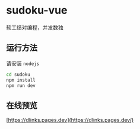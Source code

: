 # sudoku-vue
软工结对编程，并发数独

## 运行方法
请安装 `nodejs`

```sh
cd sudoku
npm install
npm run dev
```
## 在线预览
[https://dlinks.pages.dev](https://dlinks.pages.dev/)
